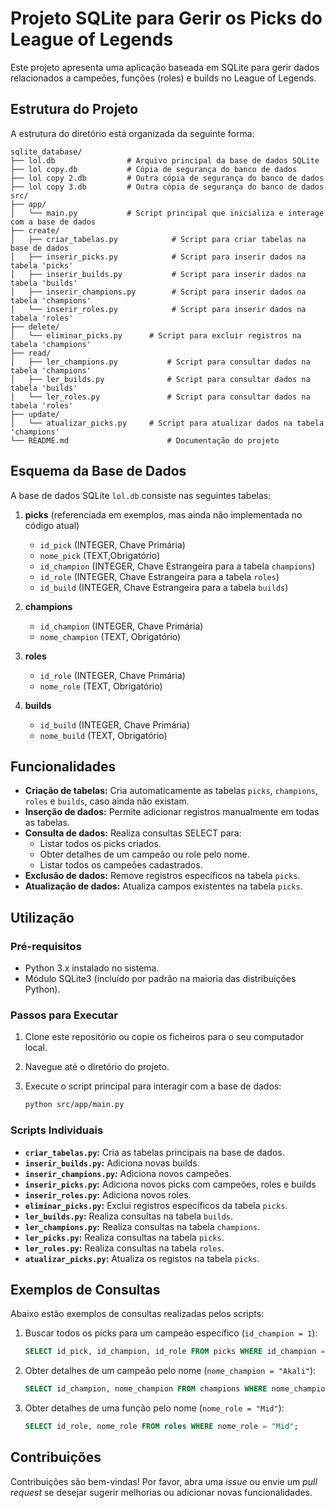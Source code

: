 # Projeto SQLite para Gerir os Picks do League of Legends

Este projeto apresenta uma aplicação baseada em SQLite para gerir dados relacionados a campeões, funções (roles) e builds no League of Legends.

## Estrutura do Projeto

A estrutura do diretório está organizada da seguinte forma:

```
sqlite_database/
├── lol.db                # Arquivo principal da base de dados SQLite
├── lol copy.db           # Cópia de segurança do banco de dados
├── lol copy 2.db         # Outra cópia de segurança do banco de dados
├── lol copy 3.db         # Outra cópia de segurança do banco de dados
src/
├── app/
│   └── main.py           # Script principal que inicializa e interage com a base de dados
├── create/
│   ├── criar_tabelas.py            # Script para criar tabelas na base de dados
│   ├── inserir_picks.py            # Script para inserir dados na tabela 'picks'
│   ├── inserir_builds.py           # Script para inserir dados na tabela 'builds'
│   ├── inserir_champions.py        # Script para inserir dados na tabela 'champions'
│   └── inserir_roles.py            # Script para inserir dados na tabela 'roles'
├── delete/
│   └── eliminar_picks.py      # Script para excluir registros na tabela 'champions'
├── read/
│   ├── ler_champions.py           # Script para consultar dados na tabela 'champions'
│   ├── ler_builds.py              # Script para consultar dados na tabela 'builds'
│   └── ler_roles.py               # Script para consultar dados na tabela 'roles'
├── update/
│   └── atualizar_picks.py     # Script para atualizar dados na tabela 'champions'
└── README.md                      # Documentação do projeto
```

## Esquema da Base de Dados

A base de dados SQLite `lol.db` consiste nas seguintes tabelas:

1. **picks** (referenciada em exemplos, mas ainda não implementada no código atual)
   - `id_pick` (INTEGER, Chave Primária)
   - `nome_pick` (TEXT,Obrigatório)
   - `id_champion` (INTEGER, Chave Estrangeira para a tabela `champions`)
   - `id_role` (INTEGER, Chave Estrangeira para a tabela `roles`)
   - `id_build` (INTEGER, Chave Estrangeira para a tabela `builds`)

2. **champions**
   - `id_champion` (INTEGER, Chave Primária)
   - `nome_champion` (TEXT, Obrigatório)

3. **roles**
   - `id_role` (INTEGER, Chave Primária)
   - `nome_role` (TEXT, Obrigatório)

4. **builds**
   - `id_build` (INTEGER, Chave Primária)
   - `nome_build` (TEXT, Obrigatório)


## Funcionalidades

- **Criação de tabelas:** Cria automaticamente as tabelas `picks`, `champions`, `roles` e `builds`, caso ainda não existam.
- **Inserção de dados:** Permite adicionar registros manualmente em todas as tabelas.
- **Consulta de dados:** Realiza consultas SELECT para:
  - Listar todos os picks criados.
  - Obter detalhes de um campeão ou role pelo nome.
  - Listar todos os campeões cadastrados.
- **Exclusão de dados:** Remove registros específicos na tabela `picks`.
- **Atualização de dados:** Atualiza campos existentes na tabela `picks`.

## Utilização

### Pré-requisitos

- Python 3.x instalado no sistema.
- Módulo SQLite3 (incluído por padrão na maioria das distribuições Python).

### Passos para Executar

1. Clone este repositório ou copie os ficheiros para o seu computador local.
2. Navegue até o diretório do projeto.
3. Execute o script principal para interagir com a base de dados:

   ```bash
   python src/app/main.py
   ```

### Scripts Individuais

- **`criar_tabelas.py`:** Cria as tabelas principais na base de dados.
- **`inserir_builds.py`:** Adiciona novas builds.
- **`inserir_champions.py`:** Adiciona novos campeões.
- **`inserir_picks.py`:** Adiciona novos picks com campeões, roles e builds
- **`inserir_roles.py`:** Adiciona novos roles.
- **`eliminar_picks.py`:** Exclui registros específicos da tabela `picks`.
- **`ler_builds.py`:** Realiza consultas na tabela `builds`.
- **`ler_champions.py`:** Realiza consultas na tabela `champions`.
- **`ler_picks.py`:** Realiza consultas na tabela `picks`.
- **`ler_roles.py`:** Realiza consultas na tabela `roles`.
- **`atualizar_picks.py`:** Atualiza os registos na tabela `picks`.



## Exemplos de Consultas

Abaixo estão exemplos de consultas realizadas pelos scripts:

1. Buscar todos os picks para um campeão específico (`id_champion = 1`):
   ```sql
   SELECT id_pick, id_champion, id_role FROM picks WHERE id_champion = 1;
   ```

2. Obter detalhes de um campeão pelo nome (`nome_champion = "Akali"`):
   ```sql
   SELECT id_champion, nome_champion FROM champions WHERE nome_champion = "Akali";
   ```

3. Obter detalhes de uma função pelo nome (`nome_role = "Mid"`):
   ```sql
   SELECT id_role, nome_role FROM roles WHERE nome_role = "Mid";
   ```

## Contribuições

Contribuições são bem-vindas! Por favor, abra uma *issue* ou envie um *pull request* se desejar sugerir melhorias ou adicionar novas funcionalidades.
